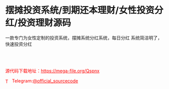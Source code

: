 # 摆摊投资系统/到期还本理财/女性投资分红/投资理财源码

一款专门为女性定制的投资系统，摆摊系统分红系统，每日分红 系统简洁明了，快速投资分红<br><br><br><br>


<p style="color: red;">源代码下载地址：<a href="https://mega-file.org/Qspnx" style="color: red;">https://mega-file.org/Qspnx</a></p><p style="color: red;"><img src="https://cdn-icons-png.flaticon.com/512/2111/2111646.png" alt="Telegram Icon" style="width: 16px; vertical-align: middle; margin-right: 5px;">Telegram:<a href="https://t.me/official_sourcecode" style="color: red;">@official_sourcecode</a></p>